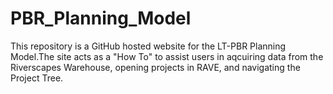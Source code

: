 # PBR_Planning_Model
This repository is a GitHub hosted website for the LT-PBR Planning Model.The site acts as a "How To" to assist users in aqcuiring data from the Riverscapes Warehouse, opening projects in RAVE, and navigating the Project Tree. 
